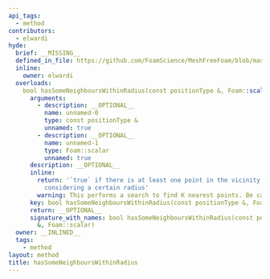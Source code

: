 ```yaml
---
api_tags:
  - method
contributors:
  - elwardi
hyde:
  brief: __MISSING__
  defined_in_file: https://github.com/FoamScience/MeshFreeFoam/blob/master/src/meshfree/kdTrees/nanoflannKDTree/nanoflannKDTree.H
  inline:
    owner: elwardi
  overloads:
    bool hasSomeNeighboursWithinRadius(const positionType &, Foam::scalar):
      arguments:
        - description: __OPTIONAL__
          name: unnamed-0
          type: const positionType &
          unnamed: true
        - description: __OPTIONAL__
          name: unnamed-1
          type: Foam::scalar
          unnamed: true
      description: __OPTIONAL__
      inline:
        return: '`true` if there is at least one point in the vicinity of a point,
          considering a certain radius'
        warning: This performs a search to find K nearest points. Be careful
      key: bool hasSomeNeighboursWithinRadius(const positionType &, Foam::scalar)
      return: __OPTIONAL__
      signature_with_names: bool hasSomeNeighboursWithinRadius(const positionType
        &, Foam::scalar)
  owner: __INLINED__
  tags:
    - method
layout: method
title: hasSomeNeighboursWithinRadius
---
```

